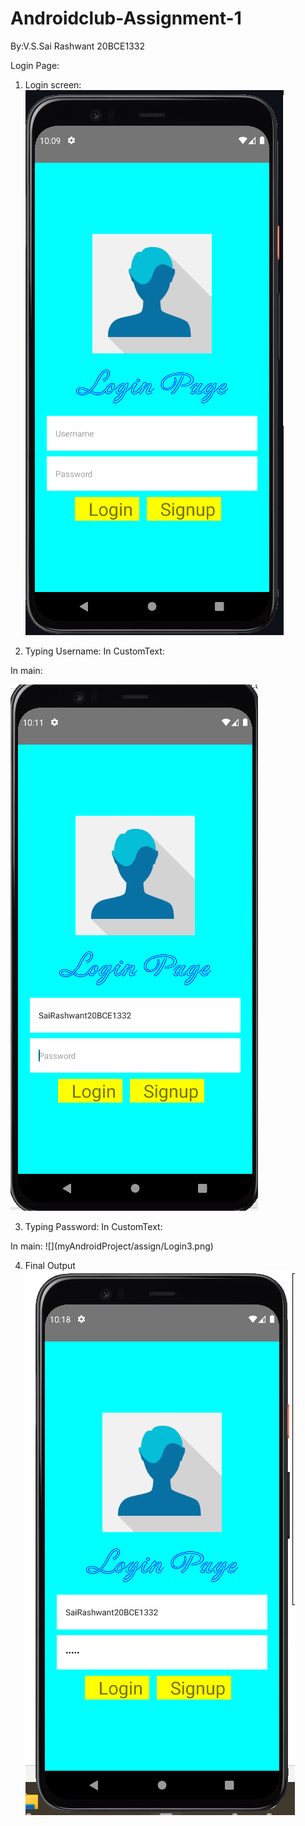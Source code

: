 # Androidclub-Assignment-1
By:V.S.Sai Rashwant 20BCE1332

Login Page:
1. Login screen:
 ![](myAndroidProject/assign/Login1.png)



2. Typing Username:
In CustomText:	
 <TextInput secureTextEntry={props.security} placeholder={props.placeholder} style={styles.input}/>
In main:
 <SaiRashwant placeholder="Username" security={false}/>
 
  ![](myAndroidProject/assign/Login2.png)



3. Typing Password: 
In CustomText:	
 <TextInput secureTextEntry={props.security} placeholder={props.placeholder} style={styles.input}/>
In main:
 <SaiRashwant placeholder="Password" security={true}/>
  ![](myAndroidProject/assign/Login3.png)
 

4. Final Output
   ![](myAndroidProject/assign/Login4.png)





